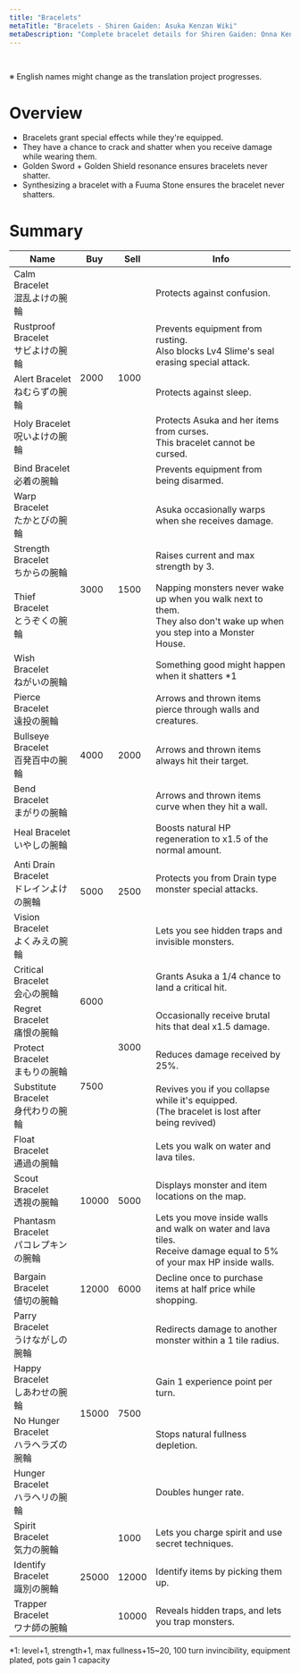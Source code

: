 ```yaml
---
title: "Bracelets"
metaTitle: "Bracelets - Shiren Gaiden: Asuka Kenzan Wiki"
metaDescription: "Complete bracelet details for Shiren Gaiden: Onna Kenshi Asuka Kenzan!"
---
```


<br/>

<span class="redText">※ English names might change as the translation project progresses.</span>

# Overview

- Bracelets grant special effects while they're equipped.
- They have a chance to crack and shatter when you receive damage while wearing them.
- Golden Sword + Golden Shield resonance ensures bracelets never shatter.
- Synthesizing a bracelet with a Fuuma Stone ensures the bracelet never shatters.

# Summary

<table class="itemListCentered">
  <thead>
    <tr>
      <th>Name</th>
      <th>Buy</th>
      <th>Sell</th>
      <th>Info</th>
    </tr>
  </thead>
  <tbody>
    <tr>
      <td class="highlightYellow">Calm Bracelet<br/>混乱よけの腕輪</td>
      <td rowspan="5">2000</td>
      <td rowspan="5">1000</td>
      <td class="leftText">Protects against confusion.</td>
    </tr>
    <tr>
      <td class="highlightYellow">Rustproof Bracelet<br/>サビよけの腕輪</td>
      <td class="leftText">Prevents equipment from rusting.<br/>Also blocks Lv4 Slime's seal erasing special attack.</td>
    </tr>
    <tr>
      <td class="highlightYellow">Alert Bracelet<br/>ねむらずの腕輪</td>
      <td class="leftText">Protects against sleep.</td>
    </tr>
    <tr>
      <td class="highlightYellow">Holy Bracelet<br/>呪いよけの腕輪</td>
      <td class="leftText">Protects Asuka and her items from curses.<br/>This bracelet cannot be cursed.</td>
    </tr>
    <tr>
      <td class="highlightYellow">Bind Bracelet<br/>必着の腕輪</td>
      <td class="leftText">Prevents equipment from being disarmed.</td>
    </tr>
    <tr>
      <td class="highlightYellow">Warp Bracelet<br/>たかとびの腕輪</td>
      <td rowspan="4">3000</td>
      <td rowspan="4">1500</td>
      <td class="leftText">Asuka occasionally warps when she receives damage.</td>
    </tr>
    <tr>
      <td class="highlightYellow">Strength Bracelet<br/>ちからの腕輪</td>
      <td class="leftText">Raises current and max strength by 3.</td>
    </tr>
    <tr>
      <td class="highlightYellow">Thief Bracelet<br/>とうぞくの腕輪</td>
      <td class="leftText">Napping monsters never wake up when you walk next to them.<br/>They also don't wake up when you step into a Monster House.</td>
    </tr>
    <tr>
      <td class="highlightYellow">Wish Bracelet<br/>ねがいの腕輪</td>
      <td class="leftText">Something good might happen when it shatters <span class="orangeText">*1</span></td>
    </tr>
    <tr>
      <td class="highlightYellow">Pierce Bracelet<br/>遠投の腕輪</td>
      <td rowspan="3">4000</td>
      <td rowspan="3">2000</td>
      <td class="leftText">Arrows and thrown items pierce through walls and creatures.</td>
    </tr>
    <tr>
      <td class="highlightYellow">Bullseye Bracelet<br/>百発百中の腕輪</td>
      <td class="leftText">Arrows and thrown items always hit their target.</td>
    </tr>
    <tr>
      <td class="highlightYellow">Bend Bracelet<br/>まがりの腕輪</td>
      <td class="leftText">Arrows and thrown items curve when they hit a wall.</td>
    </tr>
    <tr>
      <td class="highlightYellow">Heal Bracelet<br/>いやしの腕輪</td>
      <td rowspan="3">5000</td>
      <td rowspan="3">2500</td>
      <td class="leftText">Boosts natural HP regeneration to x1.5 of the normal amount.</td>
    </tr>
    <tr>
      <td class="highlightYellow">Anti Drain Bracelet<br/>ドレインよけの腕輪</td>
      <td class="leftText">Protects you from Drain type monster special attacks.</td>
    </tr>
    <tr>
      <td class="highlightYellow">Vision Bracelet<br/>よくみえの腕輪</td>
      <td class="leftText">Lets you see hidden traps and invisible monsters.</td>
    </tr>
    <tr>
      <td class="highlightYellow">Critical Bracelet<br/>会心の腕輪</td>
      <td rowspan="2">6000</td>
      <td rowspan="4">3000</td>
      <td class="leftText">Grants Asuka a 1/4 chance to land a critical hit.</td>
    </tr>
    <tr>
      <td class="highlightYellow">Regret Bracelet<br/>痛恨の腕輪</td>
      <td class="leftText">Occasionally receive brutal hits that deal x1.5 damage.</td>
    </tr>
    <tr>
      <td class="highlightYellow">Protect Bracelet<br/>まもりの腕輪</td>
      <td rowspan="2">7500</td>
      <td class="leftText">Reduces damage received by 25%.</td>
    </tr>
    <tr>
      <td class="highlightYellow">Substitute Bracelet<br/>身代わりの腕輪</td>
      <td class="leftText">Revives you if you collapse while it's equipped.<br/>(The bracelet is lost after being revived)</td>
    </tr>
    <tr>
      <td class="highlightYellow">Float Bracelet<br/>通過の腕輪</td>
      <td rowspan="3">10000</td>
      <td rowspan="3">5000</td>
      <td class="leftText">Lets you walk on water and lava tiles.</td>
    </tr>
    <tr>
      <td class="highlightYellow">Scout Bracelet<br/>透視の腕輪</td>
      <td class="leftText">Displays monster and item locations on the map.</td>
    </tr>
    <tr>
      <td class="highlightYellow">Phantasm Bracelet<br/>パコレプキンの腕輪</td>
      <td class="leftText">Lets you move inside walls and walk on water and lava tiles.<br/>Receive damage equal to 5% of your max HP inside walls.</td>
    </tr>
    <tr>
      <td class="highlightYellow">Bargain Bracelet<br/>値切の腕輪</td>
      <td>12000</td>
      <td>6000</td>
      <td class="leftText">Decline once to purchase items at half price while shopping.</td>
    </tr>
    <tr>
      <td class="highlightYellow">Parry Bracelet<br/>うけながしの腕輪</td>
      <td rowspan="4">15000</td>
      <td rowspan="4">7500</td>
      <td class="leftText">Redirects damage to another monster within a 1 tile radius.</td>
    </tr>
    <tr>
      <td class="highlightYellow">Happy Bracelet<br/>しあわせの腕輪</td>
      <td class="leftText">Gain 1 experience point per turn.</td>
    </tr>
    <tr>
      <td class="highlightYellow">No Hunger Bracelet<br/>ハラヘラズの腕輪</td>
      <td class="leftText">Stops natural fullness depletion.</td>
    </tr>
    <tr>
      <td class="highlightYellow">Hunger Bracelet<br/>ハラヘリの腕輪</td>
      <td class="leftText">Doubles hunger rate.</td>
    </tr>
    <tr>
      <td class="highlightYellow">Spirit Bracelet<br/>気力の腕輪</td>
      <td rowspan="3">25000</td>
      <td>1000</td>
      <td class="leftText">Lets you charge spirit and use secret techniques.</td>
    </tr>
    <tr>
      <td class="highlightYellow">Identify Bracelet<br/>識別の腕輪</td>
      <td>12000</td>
      <td class="leftText">Identify items by picking them up.</td>
    </tr>
    <tr>
      <td class="highlightYellow">Trapper Bracelet<br/>ワナ師の腕輪</td>
      <td>10000</td>
      <td class="leftText">Reveals hidden traps, and lets you trap monsters.</td>
    </tr>
  </tbody>
</table>

<div class="tableNotes">
  <p><span class="orangeText">*1</span>: level+1, strength+1, max fullness+15~20, 100 turn invincibility, equipment plated, pots gain 1 capacity</p>
</div>
